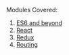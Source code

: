 Modules Covered:

1. [ES6 and beyond](./1_es6)
2. [React](./2_react)
3. [Redux](./3_redux)
4. [Routing](./4_routing)

